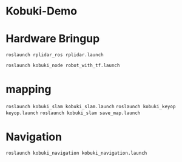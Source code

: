 # Kobuki-Demo

# Hardware Bringup 
`roslaunch rplidar_ros rplidar.launch` 

`roslaunch kobuki_node robot_with_tf.launch`

#  mapping
`roslaunch kobuki_slam kobuki_slam.launch`
`roslaunch kobuki_keyop keyop.launch`
`roslaunch kobuki_slam save_map.launch`  

#  Navigation 
`roslaunch kobuki_navigation kobuki_navigation.launch` 
